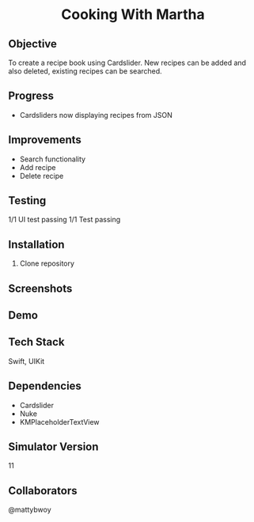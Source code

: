 <h1 align="center">

Cooking With Martha

</h1>

## Objective
To create a recipe book using Cardslider. New recipes can be added and also deleted, existing recipes can be searched.


## Progress
- Cardsliders now displaying recipes from JSON

## Improvements
- Search functionality
- Add recipe
- Delete recipe

## Testing
1/1 UI test passing
1/1 Test passing
## Installation

1. Clone repository


## Screenshots


## Demo

## Tech Stack
Swift, UIKit

## Dependencies
- Cardslider
- Nuke
- KMPlaceholderTextView

## Simulator Version
11

## Collaborators
@mattybwoy

